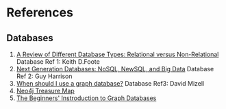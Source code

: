 # References

## Databases
1. [A Review of Different Database Types: Relational versus Non-Relational](https://www.dataversity.net/review-pros-cons-different-databases-relational-versus-non-relational/)
   Database Ref 1: Keith D.Foote
2. [Next Generation Databases: NoSQL, NewSQL, and Big Data](https://www.academia.edu/40346447/Next_Generation_Databases_NoSQL_NewSQL_and_Big_Data_What_every_professional_needs_to_know_about_the_future_of_databases_in_a_world_of_NoSQL_and_Big_Data_Guy_Harrison)
   Database Ref 2: Guy Harrison
3. [When should I use a graph database?](https://www.youtube.com/watch?v=589zf0y4cqY)
   Database Ref3: David Mizell
4. [Neo4j Treasure Map](https://medium.com/@jennifer.reif)
5. [The Beginners' Instroduction to Graph Databases](https://medium.com/towards-artificial-intelligence/the-beginners-introduction-to-graph-databases-6de8e9a9bfce)
